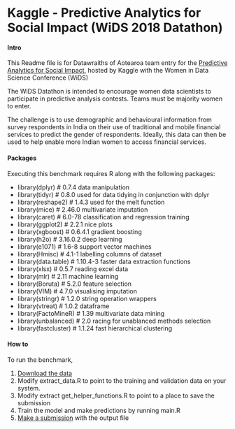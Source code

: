Kaggle - Predictive Analytics for Social Impact (WiDS 2018 Datathon)
==============================

#### Intro

This Readme file is for Datawraiths of Aotearoa team entry for the [Predictive Analytics for Social Impact](https://www.kaggle.com/c/wids2018datathon), hosted by Kaggle with the Women in Data Science Conference (WiDS)

The WiDS Datathon is intended to encourage women data scientists to participate in predictive analysis contests. Teams must be majority women to enter.

The challenge is to use demographic and behavioural information from survey respondents in India on their use of traditional and mobile financial services to predict the gender of respondents. 
Ideally, this data can then be used to help enable more Indian women to access financial services. 

#### Packages

Executing this benchmark requires R along with the following packages:


+ library(dplyr)       # 0.7.4    data manipulation
+ library(tidyr)       # 0.8.0    used for data tidying in conjunction with dplyr
+ library(reshape2)    # 1.4.3    used for the melt function
+ library(mice)        # 2.46.0   multivariate imputation
+ library(caret)       # 6.0-78   classification and regression training
+ library(ggplot2)     # 2.2.1    nice plots
+ library(xgboost)     # 0.6.4.1  gradient boosting
+ library(h2o)         # 3.16.0.2 deep learning    
+ library(e1071)       # 1.6-8    support vector machines
+ library(Hmisc)       # 4.1-1    labelling columns of dataset
+ library(data.table)  # 1.10.4-3 faster data extraction functions
+ library(xlsx)        # 0.5.7    reading excel data
+ library(mlr)         # 2.11     machine learning
+ library(Boruta)      # 5.2.0    feature selection
+ library(VIM)         # 4.7.0    visualising imputation
+ library(stringr)     # 1.2.0    string operation wrappers
+ library(vtreat)      # 1.0.2    dataframe
+ library(FactoMineR)  # 1.39     multivariate data mining
+ library(unbalanced)  # 2.0      racing for unablanced methods selection
+ library(fastcluster) # 1.1.24   fast hierarchical clustering

#### How to

To run the benchmark,

1. [Download the data](https://www.kaggle.com/c/wids2018datathon/data)
2. Modify extract_data.R to point to the training and validation data on your system.
3. Modify extract get_helper_functions.R to point to a place to save the submission
4. Train the model and make predictions by running main.R
5. [Make a submission](https://www.kaggle.com/c/wids2018datathon/submit) with the output file
